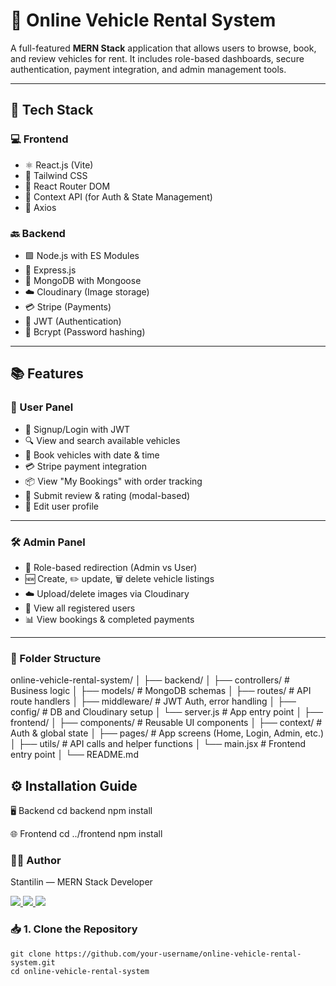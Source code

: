 # 🚗 Online Vehicle Rental System

A full-featured **MERN Stack** application that allows users to browse, book, and review vehicles for rent. It includes role-based dashboards, secure authentication, payment integration, and admin management tools.

---

## 🔧 Tech Stack

### 💻 Frontend
- ⚛️ React.js (Vite)
- 🎨 Tailwind CSS
- 🔁 React Router DOM
- 🧠 Context API (for Auth & State Management)
- 📡 Axios

### 🔙 Backend
- 🟩 Node.js with ES Modules
- 🚂 Express.js
- 🍃 MongoDB with Mongoose
- ☁️ Cloudinary (Image storage)
- 💳 Stripe (Payments)
- 🔐 JWT (Authentication)
- 🧂 Bcrypt (Password hashing)
  
---

## 📚 Features

### 🚙 User Panel
- 🔐 Signup/Login with JWT
- 🔍 View and search available vehicles
- 📅 Book vehicles with date & time
- 💳 Stripe payment integration
- 📦 View "My Bookings" with order tracking
- 🌟 Submit review & rating (modal-based)
- 📝 Edit user profile

---

### 🛠️ Admin Panel
- 🔁 Role-based redirection (Admin vs User)
- 🆕 Create, ✏️ update, 🗑️ delete vehicle listings
- ☁️ Upload/delete images via Cloudinary
- 👥 View all registered users
- 📊 View bookings & completed payments

---
### 📁 Folder Structure
online-vehicle-rental-system/
│
├── backend/
│   ├── controllers/       # Business logic
│   ├── models/            # MongoDB schemas
│   ├── routes/            # API route handlers
│   ├── middleware/        # JWT Auth, error handling
│   ├── config/            # DB and Cloudinary setup
│   └── server.js          # App entry point
│
├── frontend/
│   ├── components/        # Reusable UI components
│   ├── context/           # Auth & global state
│   ├── pages/             # App screens (Home, Login, Admin, etc.)
│   ├── utils/             # API calls and helper functions
│   └── main.jsx           # Frontend entry point
│
└── README.md


## ⚙️ Installation Guide

🖥️ Backend
cd backend
npm install

🌐 Frontend
cd ../frontend
npm install


### 🧑‍💻 Author
Stantilin — MERN Stack Developer
<p align="left">
  <a href="https://linkedin.com/in/stan01in" target="_blank">
    <img src="https://img.shields.io/badge/LinkedIn-blue?style=for-the-badge&logo=linkedin&logoColor=white" />
  </a>
  <a href="stanli867@gmail.com" target="stanli867@gmail.com">
    <img src="https://img.shields.io/badge/Gmail-D14836?style=for-the-badge&logo=gmail&logoColor=white" />
  </a>
  <a href="https://stantlinportfolio.netlify.app/" target="_blank">
    <img src="https://img.shields.io/badge/Portfolio-000000?style=for-the-badge&logo=react&logoColor=white" />
  </a>
</p>


### 📥 1. Clone the Repository

```
git clone https://github.com/your-username/online-vehicle-rental-system.git
cd online-vehicle-rental-system
